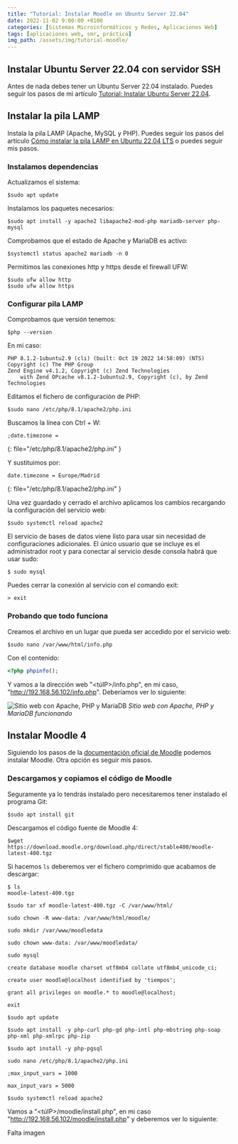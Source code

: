 ```yaml
---
title: "Tutorial: Instalar Moodle en Ubuntu Server 22.04"
date: 2022-11-02 9:00:00 +0100
categories: [Sistemas Microinformáticos y Redes, Aplicaciones Web]
tags: [aplicaciones web, smr, práctica]
img_path: /assets/img/tutorial-moodle/
---
```


## Instalar Ubuntu Server 22.04 con servidor SSH

Antes de nada debes tener un Ubuntu Server 22.04 instalado. Puedes seguir los pasos de mi artículo [Tutorial: Instalar Ubuntu Server 22.04](/posts/tutorial-ubuntu-server-22-04/).

## Instalar la pila LAMP

Instala la pila LAMP (Apache, MySQL y PHP). Puedes seguir los pasos del artículo [Cómo instalar la pila LAMP en Ubuntu 22.04 LTS](https://comoinstalar.me/como-instalar-la-pila-lamp-en-ubuntu-22-04-lts/) o puedes seguir mis pasos.

### Instalamos dependencias

Actualizamos el sistema:

```console
$sudo apt update
```

Instalamos los paquetes necesarios:

```console
$sudo apt install -y apache2 libapache2-mod-php mariadb-server php-mysql
```

Comprobamos que el estado de Apache y MariaDB es activo:

```console
$systemctl status apache2 mariadb -n 0
```

Permitimos las conexiones http y https desde el firewall UFW:

```console
$sudo ufw allow http
$sudo ufw allow https
```

### Configurar pila LAMP

Comprobamos que versión tenemos:

```console
$php --version
```

En mi caso:

```console
PHP 8.1.2-1ubuntu2.9 (cli) (built: Oct 19 2022 14:58:09) (NTS)
Copyright (c) The PHP Group
Zend Engine v4.1.2, Copyright (c) Zend Technologies
    with Zend OPcache v8.1.2-1ubuntu2.9, Copyright (c), by Zend Technologies
```

Editamos el fichero de configuración de PHP:

```console
$sudo nano /etc/php/8.1/apache2/php.ini
```

Buscamos la línea con Ctrl + W:

```plaintext
;date.timezone =
```
{: file="/etc/php/8.1/apache2/php.ini" }

Y sustituimos por:

```plaintext
date.timezone = Europe/Madrid
```
{: file="/etc/php/8.1/apache2/php.ini" }

Una vez guardado y cerrado el archivo aplicamos los cambios recargando la configuración del servicio web:

```console
$sudo systemctl reload apache2
```

El servicio de bases de datos viene listo para usar sin necesidad de configuraciones adicionales. El único usuario que se incluye es el administrador root y para conectar al servicio desde consola habrá que usar sudo:

```console
$ sudo mysql
```

Puedes cerrar la conexión al servicio con el comando exit:

```console
> exit
```

### Probando que todo funciona

Creamos el archivo en un lugar que pueda ser accedido por el servicio web:

```console
$sudo nano /var/www/html/info.php
```

Con el contenido:

```php
<?php phpinfo();
```

Y vamos a la dirección web "\<túIP\>/info.php", en mi caso, "http://192.168.56.102/info.php". Deberíamos ver lo siguiente:

![Sitio web con Apache, PHP y MariaDB](capturaWebPhp.png)
_Sitio web con Apache, PHP y MariaDB funcionando_


## Instalar Moodle 4

Siguiendo los pasos de la [documentación oficial de Moodle](https://comoinstalar.me/como-instalar-moodle-en-ubuntu-20-04-lts/) podemos instalar Moodle. Otra opción es seguir mis pasos.

### Descargamos y copiamos el código de Moodle

Seguramente ya lo tendrás instalado pero necesitaremos tener instalado el programa Git:

```console
$sudo apt install git
```

Descargamos el código fuente de Moodle 4:

```console
$wget https://download.moodle.org/download.php/direct/stable400/moodle-latest-400.tgz
```

Si hacemos `ls` deberemos ver el fichero comprimido que acabamos de descargar:

```console
$ ls
moodle-latest-400.tgz
```




```console
$sudo tar xf moodle-latest-400.tgz -C /var/www/html/
```



```console
sudo chown -R www-data: /var/www/html/moodle/
```



```console
sudo mkdir /var/www/moodledata
```


```console
sudo chown www-data: /var/www/moodledata/
```



```console
sudo mysql
```



```console
create database moodle charset utf8mb4 collate utf8mb4_unicode_ci;
```


```console
create user moodle@localhost identified by 'tiempos';
```



```console
grant all privileges on moodle.* to moodle@localhost;
```



```console
exit
```


```console
$sudo apt update
```



```console
$sudo apt install -y php-curl php-gd php-intl php-mbstring php-soap php-xml php-xmlrpc php-zip
```



```console
$sudo apt install -y php-pgsql
```



```console
sudo nano /etc/php/8.1/apache2/php.ini
```

```plaintext
;max_input_vars = 1000
```


```plaintext
max_input_vars = 5000
```

```console
$sudo systemctl reload apache2
```

Vamos a "\<túIP\>/moodle/install.php", en mi caso "http://192.168.56.102/moodle/install.php" y deberemos ver lo siguiente:

Falta imagen
